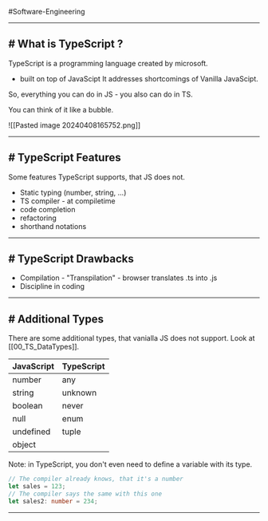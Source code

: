 #Software-Engineering 

---
## # What is TypeScript ?

TypeScript is a programming language created by microsoft. 
- built on top of JavaScipt
It addresses shortcomings of Vanilla JavaScipt. 

So, everything you can do in JS - you also can do in TS.

You can think of it like a bubble.

![[Pasted image 20240408165752.png]]

---
## # TypeScript Features

Some features TypeScript supports, that JS does not.
- Static typing (number, string, ...)
- TS compiler - at compiletime
- code completion 
- refactoring
- shorthand notations

---
## # TypeScript Drawbacks

- Compilation - "Transpilation" - browser translates .ts into .js
- Discipline in coding

---
## # Additional Types

There are some additional types, that vanialla JS does not support.
Look at [[00_TS_DataTypes]].

| JavaScript | TypeScript |
| ---------- | ---------- |
| number     | any        |
| string     | unknown    |
| boolean    | never      |
| null       | enum       |
| undefined  | tuple      |
| object     |            |

Note: in TypeScript, you don't even need to define a variable with its type.

```ts
// The compiler already knows, that it's a number
let sales = 123;
// The compiler says the same with this one
let sales2: number = 234;
```

---